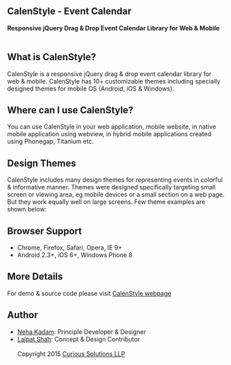 ## CalenStyle - Event Calendar
**Responsive jQuery Drag & Drop Event Calendar Library for Web & Mobile** <br/><br/>

## What is CalenStyle?
CalenStyle is a responsive jQuery drag & drop event calendar library for web & mobile. CalenStyle has 10+ customizable themes including specially designed themes for mobile OS (Android, iOS & Windows). 
 
## Where can I use CalenStyle?
You can use CalenStyle in your web application, mobile website, in native mobile application using webview, in hybrid mobile applications created using Phonegap, Titanium etc. 

## Design Themes
CalenStyle includes many design themes for representing events in colorful & informative manner. Themes were designed specifically targeting small screen or viewing area, eg mobile devices or a small section on a web page. But they work equally well on large screens. Few theme examples are shown below:

## Browser Support
- Chrome, Firefox, Safari, Opera, IE 9+
- Android 2.3+, iOS 6+, Windows Phone 8

## More Details
For demo & source code please visit [CalenStyle webpage](https://curioussolutions/apps/calenstyle/ "CalenStyle Plugin Details")

## Author
- [Neha Kadam](https://github.com/nehakadam): Principle Developer & Designer <br/> 
- [Lajpat Shah](https://github.com/lajpatshah): Concept & Design Contributor
<br/> <br/> 
Copyright 2015 [Curious Solutions LLP](https://github.com/CuriousSolutions)
